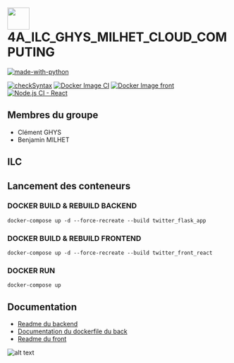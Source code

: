 #  <img src="https://github.com/benjamin-milhet/4A_ILC_GHYS_MILHET_CLOUD_COMPUTING/blob/main/images/logo-redbird.png" height="50" width="50" /> 4A_ILC_GHYS_MILHET_CLOUD_COMPUTING

[![made-with-python](https://img.shields.io/badge/Made%20with-Python-1f425f.svg)](https://www.python.org/)

[![checkSyntax](https://github.com/benjamin-milhet/4A_ILC_GHYS_MILHET_CLOUD_COMPUTING/actions/workflows/CheckSyntax.yml/badge.svg)](https://github.com/benjamin-milhet/4A_ILC_GHYS_MILHET_CLOUD_COMPUTING/actions/workflows/CheckSyntax.yml)
[![Docker Image CI](https://github.com/benjamin-milhet/4A_ILC_GHYS_MILHET_CLOUD_COMPUTING/actions/workflows/docker-image.yml/badge.svg)](https://github.com/benjamin-milhet/4A_ILC_GHYS_MILHET_CLOUD_COMPUTING/actions/workflows/docker-image.yml)
[![Docker Image front](https://github.com/benjamin-milhet/4A_ILC_GHYS_MILHET_CLOUD_COMPUTING/actions/workflows/docker-image-front.yml/badge.svg)](https://github.com/benjamin-milhet/4A_ILC_GHYS_MILHET_CLOUD_COMPUTING/actions/workflows/docker-image-front.yml)
[![Node.js CI - React](https://github.com/benjamin-milhet/4A_ILC_GHYS_MILHET_CLOUD_COMPUTING/actions/workflows/node.js.yml/badge.svg)](https://github.com/benjamin-milhet/4A_ILC_GHYS_MILHET_CLOUD_COMPUTING/actions/workflows/node.js.yml)


## Membres du groupe
 - Clément GHYS
 - Benjamin MILHET
 
## ILC

## Lancement des conteneurs

### DOCKER BUILD & REBUILD BACKEND
```
docker-compose up -d --force-recreate --build twitter_flask_app
```

### DOCKER BUILD & REBUILD FRONTEND
```
docker-compose up -d --force-recreate --build twitter_front_react
```

### DOCKER RUN
```
docker-compose up
```

## Documentation

 - [Readme du backend](https://github.com/benjamin-milhet/4A_ILC_GHYS_MILHET_CLOUD_COMPUTING/blob/main/back/README.md)
 - [Documentation du dockerfile du back](https://github.com/benjamin-milhet/4A_ILC_GHYS_MILHET_CLOUD_COMPUTING/blob/main/back/Readme-Dockerfile.md)
 - [Readme du front](https://github.com/benjamin-milhet/4A_ILC_GHYS_MILHET_CLOUD_COMPUTING/blob/main/front/README.md)




![alt text](https://github.com/benjamin-milhet/4A_ILC_GHYS_MILHET_CLOUD_COMPUTING/blob/main/images/meme.jpg?raw=true)
